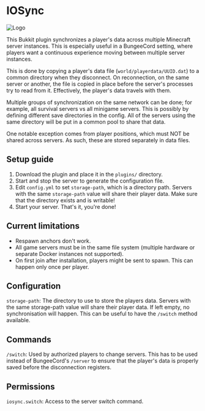 # IOSync

![Logo](https://www.interordi.com/images/plugins/iosync-96.png)

This Bukkit plugin synchronizes a player's data across multiple Minecraft server instances. This is especially useful in a BungeeCord setting, where players want a continuous experience moving between multiple server instances.

This is done by copying a player's data file (`world/playerdata/UUID.dat`) to a common directory when they disconnect. On reconnection, on the same server or another, the file is copied in place before the server's processes try to read from it. Effectively, the player's data travels with them.

Multiple groups of synchronization on the same network can be done; for example, all survival servers vs all minigame servers. This is possibly by defining different save directories in the config. All of the servers using the same directory will be put in a common pool to share that data.

One notable exception comes from player positions, which must NOT be shared across servers. As such, these are stored separately in data files.


## Setup guide

1. Download the plugin and place it in the `plugins/` directory.
2. Start and stop the server to generate the configuration file.
3. Edit `config.yml` to set `storage-path`, which is a directory path. Servers with the same `storage-path` value will share their player data. Make sure that the directory exists and is writable!
4. Start your server. That's it, you're done!


## Current limitations

* Respawn anchors don't work.
* All game servers must be in the same file system (multiple hardware or separate Docker instances not supported).
* On first join after installation, players might be sent to spawn. This can happen only once per player.


## Configuration

`storage-path`: The directory to use to store the players data. Servers with the same storage-path value will share their player data. If left empty, no synchronisation will happen. This can be useful to have the `/switch` method available.  


## Commands

`/switch`: Used by authorized players to change servers. This has to be used instead of BungeeCord's `/server` to ensure that the player's data is properly saved before the disconnection registers.  


## Permissions

`iosync.switch`: Access to the server switch command.  
